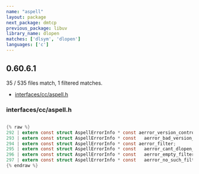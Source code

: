 ```yaml
---
name: "aspell"
layout: package
next_package: dmtcp
previous_package: libuv
library_name: dlopen
matches: ['dlsym', 'dlopen']
languages: ['c']
---
```

## 0.60.6.1
35 / 535 files match, 1 filtered matches.

 - [interfaces/cc/aspell.h](#interfacesccaspellh)

### interfaces/cc/aspell.h

```c

{% raw %}
292 | extern const struct AspellErrorInfo * const aerror_version_control;
293 | extern const struct AspellErrorInfo * const   aerror_bad_version_string;
294 | extern const struct AspellErrorInfo * const aerror_filter;
295 | extern const struct AspellErrorInfo * const   aerror_cant_dlopen_file;
296 | extern const struct AspellErrorInfo * const   aerror_empty_filter;
297 | extern const struct AspellErrorInfo * const   aerror_no_such_filter;
{% endraw %}

```